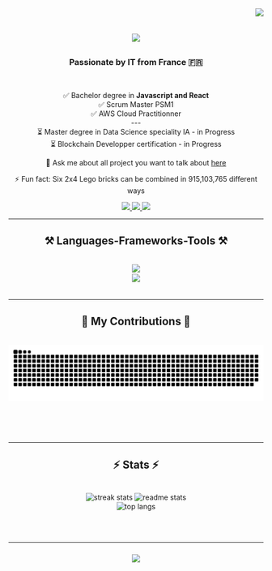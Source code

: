 <img align="right" src="https://visitor-badge.laobi.icu/badge?page_id=Belin27000.Belin27000">


<h1 align="center">
    <img src="https://readme-typing-svg.herokuapp.com/?font=Righteous&size=35&center=true&vCenter=true&width=500&height=70&duration=4000&lines=Hi+There!+👋;+I'm+Yann!;" />
</h1>

<h3 align="center">Passionate by IT from France 🇫🇷</h3>

<br/>

<div align="center">
  
  ✅ Bachelor degree in **Javascript and React**<br/>
  ✅ Scrum Master PSM1<br/>
  ✅ AWS Cloud Practitionner<br/>
  ---<br/>
  ⏳ Master degree in Data Science speciality IA - in Progress<br/>
  ⏳ Blockchain Developper certification - in Progress
    
  💬 Ask me about all project you want to talk about [here](conseilsandtech@gmail.com)
  
  ⚡ Fun fact: Six 2x4 Lego bricks can be combined in 915,103,765 different ways
 
 </div>
 
 <div align="center">
    <a href="mailto:contact@conseilsandtechs.com">
      <img src="https://img.shields.io/badge/Email-D14836?style=for-the-badge&logo=gmail&logoColor=white">
    </a>
    <a href="https://www.linkedin.com/in/yannlecerf" target="_blank">
      <img src="https://img.shields.io/badge/LinkedIn-0077B5?style=for-the-badge&logo=linkedin&logoColor=white">
    </a>
    <a href="https://conseilsandtechs.com/" target="_blank">
      <img src="https://img.shields.io/badge/Portfolio-FF5722?style=for-the-badge&logo=About.me&logoColor=white">
    </a>
  </div>

 <hr/>
 
<h2 align="center">⚒️ Languages-Frameworks-Tools ⚒️</h2>

<br/>

<div align="center">
  <a href="https://skillicons.dev">
    <img src="https://skillicons.dev/icons?i=py,postgres,aws,solidity"/><br/>
    <img src="https://skillicons.dev/icons?i=react,express,nodejs,js,html,css,git"/><br/>
  </a>
</div>
<br/>
<hr/>

<div align="center">
  <h2>🐍 My Contributions 🐍</h2>
  <br>
  <img alt="snake eating my contributions" src="https://raw.githubusercontent.com/belin27000/belin27000/output/github-contribution-grid-snake.svg" />
  
  <br/><br/><br/>
</div>

<hr/>

<h2 align="center">⚡ Stats ⚡</h2>
<br>
<div align=center>
  <img width=390 src="https://streak-stats.demolab.com/?user=belin27000&count_private=true&theme=react&border_radius=10" alt="streak stats"/>
  <img width=390 src="https://github-readme-stats.vercel.app/api?username=belin27000&count_private=true&show_icons=true&theme=react&rank_icon=github&border_radius=10" alt="readme stats" />
  <br/>
  <img width=325 align="center" src="https://github-readme-stats.vercel.app/api/top-langs/?username=belin27000&hide=HTML&langs_count=8&layout=compact&theme=react&border_radius=10&size_weight=0.5&count_weight=0.5&exclude_repo=github-readme-stats" alt="top langs" />
</div>

<br/><br/>
<hr/>

<h3 align="center">
    <img src="https://readme-typing-svg.herokuapp.com/?font=Righteous&size=25&center=true&vCenter=true&width=500&height=70&duration=4000&lines=Thanks+for+visiting!+✌️;+Shoot+me+a+message+on+Linkedin!;I'm+always+down+to+collab+:)">
</h3>



